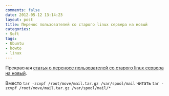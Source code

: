 ```yaml
---
comments: false
date: 2012-05-12 13:14:23
layout: post
title: Перенос пользователей со старого linux сервера на новый
categories:
- Soft
tags:
- Ubuntu
- howto
- linux
---
```


Прекрасная [статья о переносе пользователей со старого linux сервера на новый](http://linax.wordpress.com/2010/07/20/move-user-accounts-from-old-linux-server-to-a-new-linux-server/).

Вместо `tar -zcvpf /root/move/mail.tar.gz /var/spool/mail` читать `tar -zcvpf /root/move/mail.tar.gz /var/spool/mail/*`
